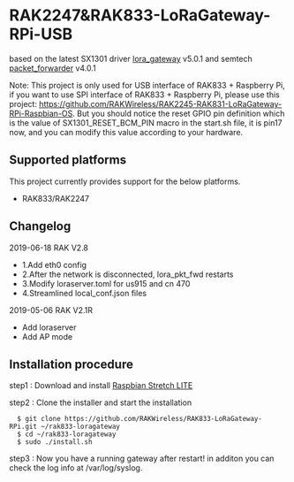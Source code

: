 # RAK2247&RAK833-LoRaGateway-RPi-USB

based on the latest SX1301 driver [lora_gateway](https://github.com/Lora-net/lora_gateway) v5.0.1 and semtech [packet_forwarder](https://github.com/Lora-net/packet_forwarder) v4.0.1  

Note: This project is only used for USB interface of RAK833 + Raspberry Pi, if you want to use SPI interface of RAK833 + Raspberry Pi, please use this project:
https://github.com/RAKWireless/RAK2245-RAK831-LoRaGateway-RPi-Raspbian-OS. But you should notice the reset GPIO pin definition which is the value of SX1301_RESET_BCM_PIN macro in the start.sh file, it is pin17 now, and you can modify this value according to your hardware.

##	Supported platforms

This project currently provides support for the below platforms.

* RAK833/RAK2247

##	Changelog

2019-06-18 RAK V2.8

* 1.Add eth0 config
* 2.After the network is disconnected, lora_pkt_fwd restarts
* 3.Modify loraserver.toml for us915 and cn 470
* 4.Streamlined local_conf.json files

2019-05-06 RAK V2.1R

* Add loraserver
* Add AP mode

##	Installation procedure

step1 : Download and install [Raspbian Stretch LITE](https://www.raspberrypi.org/downloads/raspbian/) 


step2 : Clone the installer and start the installation

      $ git clone https://github.com/RAKWireless/RAK833-LoRaGateway-RPi.git ~/rak833-loragateway
      $ cd ~/rak833-loragateway
      $ sudo ./install.sh

step3 : Now you have a running gateway after restart! in additon you can check the log info at /var/log/syslog.
